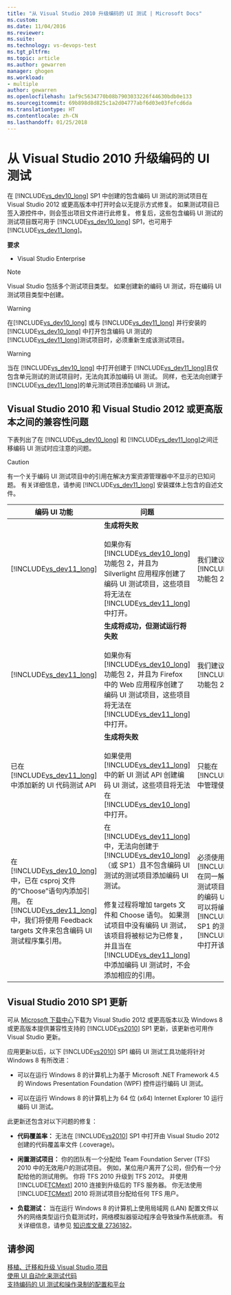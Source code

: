 ```yaml
---
title: "从 Visual Studio 2010 升级编码的 UI 测试 | Microsoft Docs"
ms.custom: 
ms.date: 11/04/2016
ms.reviewer: 
ms.suite: 
ms.technology: vs-devops-test
ms.tgt_pltfrm: 
ms.topic: article
ms.author: gewarren
manager: ghogen
ms.workload:
- multiple
author: gewarren
ms.openlocfilehash: 1af9c5634770b08b7903033226f44630bdb0e133
ms.sourcegitcommit: 69b898d8d825c1a2d04777abf6d03e03fefcd6da
ms.translationtype: HT
ms.contentlocale: zh-CN
ms.lasthandoff: 01/25/2018
---
```

# <a name="upgrading-coded-ui-tests-from-visual-studio-2010"></a>从 Visual Studio 2010 升级编码的 UI 测试
在 [!INCLUDE[vs_dev10_long](../code-quality/includes/vs_dev10_long_md.md)] SP1 中创建的包含编码 UI 测试的测试项目在 Visual Studio 2012 或更高版本中打开时会以无提示方式修复。 如果测试项目已签入源控件中，则会签出项目文件进行此修复。 修复后，这些包含编码 UI 测试的测试项目既可用于 [!INCLUDE[vs_dev10_long](../code-quality/includes/vs_dev10_long_md.md)] SP1，也可用于 [!INCLUDE[vs_dev11_long](../data-tools/includes/vs_dev11_long_md.md)]。  
  
 **要求**  
  
-   Visual Studio Enterprise  
  
> [!NOTE]
> Visual Studio 包括多个测试项目类型。 如果创建新的编码 UI 测试，将在编码 UI 测试项目类型中创建。
  
> [!WARNING]
>  在[!INCLUDE[vs_dev10_long](../code-quality/includes/vs_dev10_long_md.md)] 或与 [!INCLUDE[vs_dev11_long](../data-tools/includes/vs_dev11_long_md.md)] 并行安装的 [!INCLUDE[vs_dev10_long](../code-quality/includes/vs_dev10_long_md.md)] 中打开包含编码 UI 测试的 [!INCLUDE[vs_dev11_long](../data-tools/includes/vs_dev11_long_md.md)]测试项目时，必须重新生成该测试项目。  
  
> [!WARNING]
>  当在 [!INCLUDE[vs_dev10_long](../code-quality/includes/vs_dev10_long_md.md)] 中打开创建于 [!INCLUDE[vs_dev11_long](../data-tools/includes/vs_dev11_long_md.md)]且仅包含单元测试的测试项目时，无法向其添加编码 UI 测试。 同样，也无法向创建于 [!INCLUDE[vs_dev11_long](../data-tools/includes/vs_dev11_long_md.md)]的单元测试项目添加编码 UI 测试。  
  
## <a name="compatibility-issues-between-visual-studio-2010-and-visual-studio-2012-or-later"></a>Visual Studio 2010 和 Visual Studio 2012 或更高版本之间的兼容性问题  
 下表列出了在 [!INCLUDE[vs_dev10_long](../code-quality/includes/vs_dev10_long_md.md)] 和 [!INCLUDE[vs_dev11_long](../data-tools/includes/vs_dev11_long_md.md)]之间迁移编码 UI 测试时应注意的问题。  
  
> [!CAUTION]
>  有一个关于编码 UI 测试项目中的引用在解决方案资源管理器中不显示的已知问题。 有关详细信息，请参阅 [!INCLUDE[vs_dev11_long](../data-tools/includes/vs_dev11_long_md.md)] 安装媒体上包含的自述文件。  
  
|编码 UI 功能|问题|解决方案|  
|----------------------------|-----------|--------------|  
|[!INCLUDE[vs_dev11_long](../data-tools/includes/vs_dev11_long_md.md)]|**生成将失败**<br /><br /> 如果你有 [!INCLUDE[vs_dev10_long](../code-quality/includes/vs_dev10_long_md.md)] 功能包 2，并且为 Silverlight 应用程序创建了编码 UI 测试项目，这些项目将无法在 [!INCLUDE[vs_dev11_long](../data-tools/includes/vs_dev11_long_md.md)]中打开。|我们建议仅在 [!INCLUDE[vs_dev10_long](../code-quality/includes/vs_dev10_long_md.md)] 功能包 2 中管理这些项目。|  
|[!INCLUDE[vs_dev11_long](../data-tools/includes/vs_dev11_long_md.md)]|**生成将成功，但测试运行将失败**<br /><br /> 如果你有 [!INCLUDE[vs_dev10_long](../code-quality/includes/vs_dev10_long_md.md)] 功能包 2，并且为 Firefox 中的 Web 应用程序创建了编码 UI 测试项目，这些项目将无法在 [!INCLUDE[vs_dev11_long](../data-tools/includes/vs_dev11_long_md.md)]中打开。|我们建议仅在 [!INCLUDE[vs_dev10_long](../code-quality/includes/vs_dev10_long_md.md)] 功能包 2 中管理这些项目。|  
|已在 [!INCLUDE[vs_dev11_long](../data-tools/includes/vs_dev11_long_md.md)]中添加新的 UI 代码测试 API|**生成将失败**<br /><br /> 如果使用 [!INCLUDE[vs_dev11_long](../data-tools/includes/vs_dev11_long_md.md)]中的新 UI 测试 API 创建编码 UI 测试，这些项目将无法在 [!INCLUDE[vs_dev10_long](../code-quality/includes/vs_dev10_long_md.md)]中打开。|只能在 [!INCLUDE[vs_dev11_long](../data-tools/includes/vs_dev11_long_md.md)] 中管理使用新 API 的项目。|  
|在 [!INCLUDE[vs_dev10_long](../code-quality/includes/vs_dev10_long_md.md)] 中，已在 csproj 文件的“Choose”语句内添加引用。 在 [!INCLUDE[vs_dev11_long](../data-tools/includes/vs_dev11_long_md.md)]中，我们将使用 Feedback targets 文件来包含编码 UI 测试程序集引用。|在 [!INCLUDE[vs_dev11_long](../data-tools/includes/vs_dev11_long_md.md)]中，无法向创建于 [!INCLUDE[vs_dev10_long](../code-quality/includes/vs_dev10_long_md.md)] （或 SP1）且不包含编码 UI 测试的测试项目添加编码 UI 测试。<br /><br /> 修复过程将增加 targets 文件和 Choose 语句。 如果测试项目中没有编码 UI 测试，该项目将被标记为已修复，并且当在 [!INCLUDE[vs_dev11_long](../data-tools/includes/vs_dev11_long_md.md)]中添加编码 UI 测试时，不会添加相应的引用。|必须使用 [!INCLUDE[vs_dev11_long](../data-tools/includes/vs_dev11_long_md.md)] 在同一解决方案中创建新的测试项目，并在其中添加新的编码 UI 测试。 或者，也可以将编码 UI 测试添加到 [!INCLUDE[vs_dev10_long](../code-quality/includes/vs_dev10_long_md.md)] SP1 的测试项目中，并在 [!INCLUDE[vs_dev11_long](../data-tools/includes/vs_dev11_long_md.md)]中打开该项目。|  
  
##  <a name="UpgradingCodedUIFromVS2010_Update"></a> Visual Studio 2010 SP1 更新  
 可从 [Microsoft 下载中心](http://www.microsoft.com/download/details.aspx?id=34677)下载为 Visual Studio 2012 或更高版本以及 Windows 8 或更高版本提供兼容性支持的 [!INCLUDE[vs2010](../misc/includes/vs2010_md.md)] SP1 更新，该更新也可用作 Visual Studio 更新。  
  
 应用更新以后，以下 [!INCLUDE[vs2010](../misc/includes/vs2010_md.md)] SP1 编码 UI 测试工具功能将针对 Windows 8 有所改进：  
  
-   可以在运行 Windows 8 的计算机上为基于 Microsoft .NET Framework 4.5 的 Windows Presentation Foundation (WPF) 控件运行编码 UI 测试。  
  
-   可以在运行 Windows 8 的计算机上为 64 位 (x64) Internet Explorer 10 运行编码 UI 测试。  
  
 此更新还包含对以下问题的修复：  
  
-   **代码覆盖率：** 无法在 [!INCLUDE[vs2010](../misc/includes/vs2010_md.md)] SP1 中打开由 Visual Studio 2012 创建的代码覆盖率文件 (.coverage)。  
  
-   **闲置测试项目：** 你的团队有一个分配给 Team Foundation Server (TFS) 2010 中的无效用户的测试项目。 例如，某位用户离开了公司，但仍有一个分配给他的测试用例。 你将 TFS 2010 升级到 TFS 2012。 并使用 [!INCLUDE[TCMext](../misc/includes/tcmext_md.md)] 2010 连接到升级后的 TFS 服务器。 你无法使用 [!INCLUDE[TCMext](../misc/includes/tcmext_md.md)] 2010 将测试项目分配给任何 TFS 用户。  
  
-   **负载测试：** 当在运行 Windows 8 的计算机上使用局域网 (LAN) 配置文件以外的网络类型运行负载测试时，网络模拟器驱动程序会导致操作系统崩溃。 有关详细信息，请参见 [知识库文章 2736182](http://support.microsoft.com/kb/2736182)。  
  
## <a name="see-also"></a>请参阅

[移植、迁移和升级 Visual Studio 项目](../porting/port-migrate-and-upgrade-visual-studio-projects.md)  
[使用 UI 自动化来测试代码](../test/use-ui-automation-to-test-your-code.md)  
[支持编码的 UI 测试和操作录制的配置和平台](../test/supported-configurations-and-platforms-for-coded-ui-tests-and-action-recordings.md)

